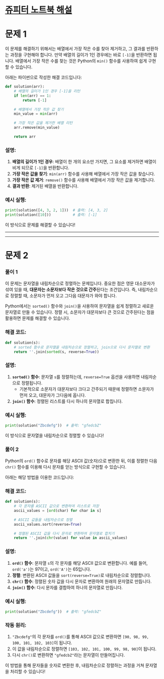 # [쥬피터 노트북 해설](problem_solving.ipynb)

# 문제 1

이 문제를 해결하기 위해서는 배열에서 가장 작은 수를 찾아 제거하고, 그 결과를 반환하는 과정을 구현해야 합니다. 만약 배열의 길이가 1인 경우에는 바로 `[-1]`을 반환하면 됩니다. 배열에서 가장 작은 수를 찾는 것은 Python의 `min()` 함수를 사용하여 쉽게 구현할 수 있습니다.

아래는 파이썬으로 작성한 해결 코드입니다:

```python
def solution(arr):
    # 배열의 길이가 1인 경우 [-1]을 리턴
    if len(arr) == 1:
        return [-1]
    
    # 배열에서 가장 작은 값 찾기
    min_value = min(arr)
    
    # 가장 작은 값을 제거한 배열 리턴
    arr.remove(min_value)
    
    return arr
```

### 설명:
1. **배열의 길이가 1인 경우**: 배열이 한 개의 요소만 가지면, 그 요소를 제거하면 배열이 비게 되므로 `[-1]`을 반환합니다.
2. **가장 작은 값을 찾기**: `min(arr)` 함수를 사용해 배열에서 가장 작은 값을 찾습니다.
3. **가장 작은 값 제거**: `remove()` 함수를 사용해 배열에서 가장 작은 값을 제거합니다.
4. **결과 반환**: 제거된 배열을 반환합니다.

### 예시 실행:

```python
print(solution([4, 3, 2, 1]))  # 출력: [4, 3, 2]
print(solution([10]))          # 출력: [-1]
```

이 방식으로 문제를 해결할 수 있습니다!



---
---

# 문제 2

### 풀이 1

이 문제는 문자열을 내림차순으로 정렬하는 문제입니다. 중요한 점은 영문 대소문자가 섞여 있을 때, **대문자는 소문자보다 작은 것으로 간주**된다는 조건입니다. 즉, 내림차순으로 정렬할 때, 소문자가 먼저 오고 그다음 대문자가 와야 합니다.

Python에서는 `sorted()` 함수와 `join()`을 사용하여 문자열을 쉽게 정렬하고 새로운 문자열로 만들 수 있습니다. 정렬 시, 소문자가 대문자보다 큰 것으로 간주된다는 점을 활용하면 문제를 해결할 수 있습니다.

### 해결 코드:

```python
def solution(s):
    # sorted 함수로 문자열을 내림차순으로 정렬하고, join으로 다시 문자열로 변환
    return ''.join(sorted(s, reverse=True))
```

### 설명:
1. **`sorted()` 함수**: 문자열 `s`를 정렬하는데, `reverse=True` 옵션을 사용하면 내림차순으로 정렬됩니다.
   - 기본적으로 소문자가 대문자보다 크다고 간주되기 때문에 정렬하면 소문자가 먼저 오고, 대문자가 그다음에 옵니다.
2. **`join()` 함수**: 정렬된 리스트를 다시 하나의 문자열로 합칩니다.

### 예시 실행:

```python
print(solution("Zbcdefg"))  # 출력: "gfedcbZ"
```

이 방식으로 문자열을 내림차순으로 정렬할 수 있습니다!


### 풀이 2

 Python의 `ord()` 함수로 문자를 해당 ASCII 값(숫자)으로 변환한 뒤, 이를 정렬한 다음 `chr()` 함수를 이용해 다시 문자를 얻는 방식으로 구현할 수 있습니다.

아래는 해당 방법을 이용한 코드입니다:

### 해결 코드:

```python
def solution(s):
    # 각 문자를 ASCII 값으로 변환하여 리스트로 저장
    ascii_values = [ord(char) for char in s]
    
    # ASCII 값들을 내림차순으로 정렬
    ascii_values.sort(reverse=True)
    
    # 정렬된 ASCII 값을 다시 문자로 변환하여 문자열로 합치기
    return ''.join(chr(value) for value in ascii_values)
```

### 설명:
1. **`ord()` 함수**: 문자열 `s`의 각 문자를 해당 ASCII 값으로 변환합니다. 예를 들어, `ord('a')`는 97이고, `ord('A')`는 65입니다.
2. **정렬**: 변환된 ASCII 값들을 `sort(reverse=True)`로 내림차순으로 정렬합니다.
3. **`chr()` 함수**: 정렬된 숫자 값을 다시 문자로 변환하여 원래의 문자열로 만듭니다.
4. **`join()` 함수**: 다시 문자를 결합하여 하나의 문자열로 만듭니다.

### 예시 실행:

```python
print(solution("Zbcdefg"))  # 출력: "gfedcbZ"
```

### 작동 원리:
1. `"Zbcdefg"`의 각 문자를 `ord()`를 통해 ASCII 값으로 변환하면 `[90, 98, 99, 100, 101, 102, 103]`이 됩니다.
2. 이 값을 내림차순으로 정렬하면 `[103, 102, 101, 100, 99, 98, 90]`이 됩니다.
3. 다시 `chr()`로 변환하면 `"gfedcbZ"`라는 문자열이 만들어집니다.

이 방법을 통해 문자들을 숫자로 변환한 후, 내림차순으로 정렬하는 과정을 거쳐 문자열을 처리할 수 있습니다!